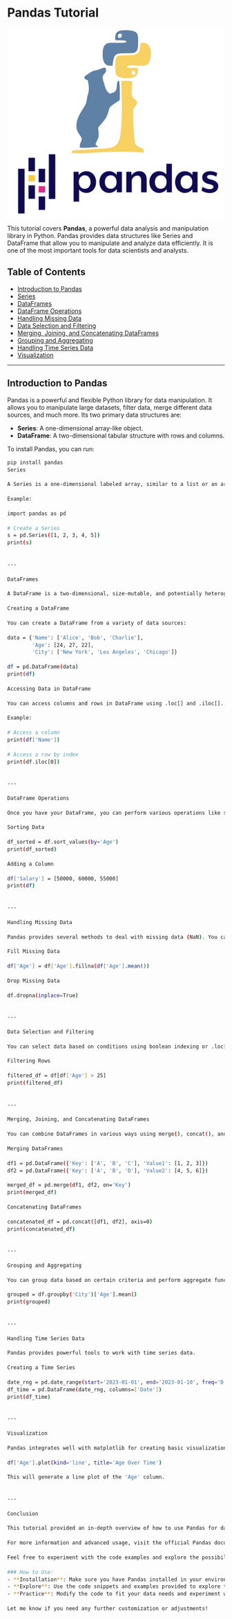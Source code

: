 # Pandas Tutorial

![Pandas Logo](https://github.com/AlaaAlshorbaji/Python/blob/af4f0d4665000efba73f5a349fdaf19e00d5ffa6/Libraries%20and%20Frameworks/Pandas/pandas-python.png)

This tutorial covers **Pandas**, a powerful data analysis and manipulation library in Python. Pandas provides data structures like Series and DataFrame that allow you to manipulate and analyze data efficiently. It is one of the most important tools for data scientists and analysts.

## Table of Contents

- [Introduction to Pandas](#introduction-to-pandas)
- [Series](#series)
- [DataFrames](#dataframes)
- [DataFrame Operations](#dataframe-operations)
- [Handling Missing Data](#handling-missing-data)
- [Data Selection and Filtering](#data-selection-and-filtering)
- [Merging, Joining, and Concatenating DataFrames](#merging-joining-and-concatenating-dataframes)
- [Grouping and Aggregating](#grouping-and-aggregating)
- [Handling Time Series Data](#handling-time-series-data)
- [Visualization](#visualization)

---

## Introduction to Pandas

Pandas is a powerful and flexible Python library for data manipulation. It allows you to manipulate large datasets, filter data, merge different data sources, and much more. Its two primary data structures are:
- **Series**: A one-dimensional array-like object.
- **DataFrame**: A two-dimensional tabular structure with rows and columns.

To install Pandas, you can run:
```bash
pip install pandas
Series

A Series is a one-dimensional labeled array, similar to a list or an array, but with more functionality. You can create a Series from a list, NumPy array, or dictionary.

Example:

import pandas as pd

# Create a Series
s = pd.Series([1, 2, 3, 4, 5])
print(s)


---

DataFrames

A DataFrame is a two-dimensional, size-mutable, and potentially heterogeneous tabular data structure with labeled axes (rows and columns).

Creating a DataFrame

You can create a DataFrame from a variety of data sources:

data = {'Name': ['Alice', 'Bob', 'Charlie'],
        'Age': [24, 27, 22],
        'City': ['New York', 'Los Angeles', 'Chicago']}

df = pd.DataFrame(data)
print(df)

Accessing Data in DataFrame

You can access columns and rows in DataFrame using .loc[] and .iloc[].

Example:

# Access a column
print(df['Name'])

# Access a row by index
print(df.iloc[0])


---

DataFrame Operations

Once you have your DataFrame, you can perform various operations like sorting, filtering, adding/removing columns, etc.

Sorting Data

df_sorted = df.sort_values(by='Age')
print(df_sorted)

Adding a Column

df['Salary'] = [50000, 60000, 55000]
print(df)


---

Handling Missing Data

Pandas provides several methods to deal with missing data (NaN). You can fill missing data, drop it, or replace it.

Fill Missing Data

df['Age'] = df['Age'].fillna(df['Age'].mean())

Drop Missing Data

df.dropna(inplace=True)


---

Data Selection and Filtering

You can select data based on conditions using boolean indexing or .loc[] and .iloc[].

Filtering Rows

filtered_df = df[df['Age'] > 25]
print(filtered_df)


---

Merging, Joining, and Concatenating DataFrames

You can combine DataFrames in various ways using merge(), concat(), and join().

Merging DataFrames

df1 = pd.DataFrame({'Key': ['A', 'B', 'C'], 'Value1': [1, 2, 3]})
df2 = pd.DataFrame({'Key': ['A', 'B', 'D'], 'Value2': [4, 5, 6]})

merged_df = pd.merge(df1, df2, on='Key')
print(merged_df)

Concatenating DataFrames

concatenated_df = pd.concat([df1, df2], axis=0)
print(concatenated_df)


---

Grouping and Aggregating

You can group data based on certain criteria and perform aggregate functions like sum, mean, etc.

grouped = df.groupby('City')['Age'].mean()
print(grouped)


---

Handling Time Series Data

Pandas provides powerful tools to work with time series data.

Creating a Time Series

date_rng = pd.date_range(start='2023-01-01', end='2023-01-10', freq='D')
df_time = pd.DataFrame(date_rng, columns=['Date'])
print(df_time)


---

Visualization

Pandas integrates well with matplotlib for creating basic visualizations directly from a DataFrame.

df['Age'].plot(kind='line', title='Age Over Time')

This will generate a line plot of the 'Age' column.


---

Conclusion

This tutorial provided an in-depth overview of how to use Pandas for data manipulation and analysis. It covered essential topics such as Series, DataFrames, handling missing data, grouping data, and more. Pandas is a powerful tool that simplifies the process of working with structured data and is an essential part of the data science ecosystem.

For more information and advanced usage, visit the official Pandas documentation: https://pandas.pydata.org/

Feel free to experiment with the code examples and explore the possibilities of working with Pandas!

### How to Use:
- **Installation**: Make sure you have Pandas installed in your environment using `pip install pandas`.
- **Explore**: Use the code snippets and examples provided to explore the functionality of Pandas.
- **Practice**: Modify the code to fit your data needs and experiment with other methods available in Pandas.

Let me know if you need any further customization or adjustments!

